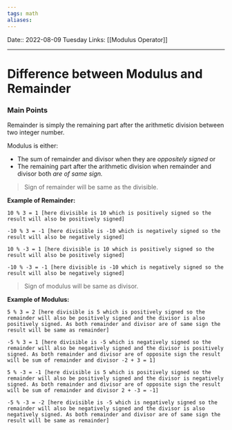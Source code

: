 ```yaml
---
tags: math
aliases: 
---
```

Date:: 2022-08-09 Tuesday
Links: [[Modulus Operator]]
- - -
# Difference between Modulus and Remainder

### Main Points

Remainder is simply the remaining part after the arithmetic division between two integer number. 

Modulus is either:
- The sum of remainder and divisor when they are *oppositely signed* or
- The remaining part after the arithmetic division when remainder and divisor both *are of same sign.*

> Sign of remainder will be same as the divisible.

**Example of Remainder:**
```
10 % 3 = 1 [here divisible is 10 which is positively signed so the result will also be positively signed]

-10 % 3 = -1 [here divisible is -10 which is negatively signed so the result will also be negatively signed]

10 % -3 = 1 [here divisible is 10 which is positively signed so the result will also be positively signed]

-10 % -3 = -1 [here divisible is -10 which is negatively signed so the result will also be negatively signed]
```

> Sign of modulus will be same as divisor.

**Example of Modulus:**
```
5 % 3 = 2 [here divisible is 5 which is positively signed so the remainder will also be positively signed and the divisor is also positively signed. As both remainder and divisor are of same sign the result will be same as remainder]

-5 % 3 = 1 [here divisible is -5 which is negatively signed so the remainder will also be negatively signed and the divisor is positively signed. As both remainder and divisor are of opposite sign the result will be sum of remainder and divisor -2 + 3 = 1]

5 % -3 = -1 [here divisible is 5 which is positively signed so the remainder will also be positively signed and the divisor is negatively signed. As both remainder and divisor are of opposite sign the result will be sum of remainder and divisor 2 + -3 = -1]

-5 % -3 = -2 [here divisible is -5 which is negatively signed so the remainder will also be negatively signed and the divisor is also negatively signed. As both remainder and divisor are of same sign the result will be same as remainder]
```
